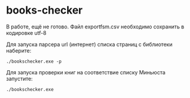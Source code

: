 # books-checker

В работе, ещё не готово. 
Файл exportfsm.csv необходимо сохранить в кодировке utf-8

Для запуска парсера url (интернет) списка страниц с библиотеки наберите:
```
./bookschecker.exe -p
```
Для запуска проверки книг на соответствие списку Миньюста запустите:
```
./bookschecker.exe
```
